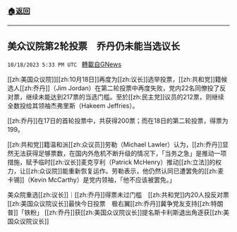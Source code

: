 ###  [:house:返回](README.md)
---


## 美众议院第2轮投票　乔丹仍未能当选议长
`10/18/2023 5:33 PM UTC ` [轉載自GNews](https://gnews.org/articles/1852249)

[[zh:美国众议院]][[zh:10月18日]]再度为[[zh:议长]]选举投票，[[zh:共和党]]籍候选人[[zh:乔丹]]（Jim Jordan）在第二轮投票中再度失败，党内22名同僚投了反对票，继续未能达到217票的当选门槛。至於[[zh:民主党]]议员的212票，则继续全数投给其领袖杰弗里斯（Hakeem Jeffries）。

[[zh:乔丹]]在17日的首轮投票中，共获得200票；而在18日的第二轮投票，得票为199。

[[zh:共和党]]籍温和派[[zh:众议员]]劳勒（Michael Lawler）认为，[[zh:乔丹]]显然无法获得足够票数，在国内外危机不断升级的情况下，「当务之急」是推动一项措施，赋予临时[[zh:议长]]麦克亨利（Patrick McHenry）推动[[zh:立法]]的权力，让[[zh:众议院]]能重新恢复运作。劳勒表示，他仍然认同已遭罢免的[[zh:麦卡锡]]（Kevin McCarthy）是党内领袖，「他不应该被罢免。」

美众院重选[[zh:议长]]｜[[zh:乔丹]]得票未过门槛　[[zh:共和党]]内20人投反对票[[zh:美国众议院议长]]最快今日投票　极右翼[[zh:乔丹]]冀争党友支持[[zh:特朗普]]「铁粉」 [[zh:乔丹]]获[[zh:美国众议院议长]]提名斯卡利斯退出角逐获[[zh:美国众议院议长]]
